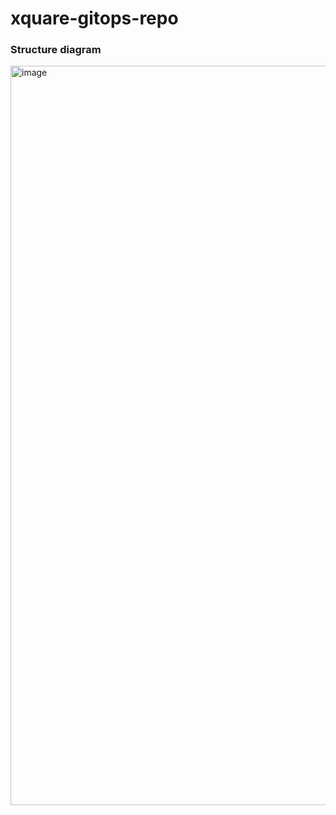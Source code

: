 # xquare-gitops-repo

### Structure diagram

<img width="1183" alt="image" src="https://github.com/team-xquare/xquare-gitops-repo/assets/81006587/ebf98881-2f63-49dd-9681-072698d64191">
